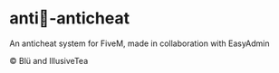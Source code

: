 # anti🧀-anticheat

An anticheat system for FiveM, made in collaboration with EasyAdmin

© Blü and IllusiveTea
